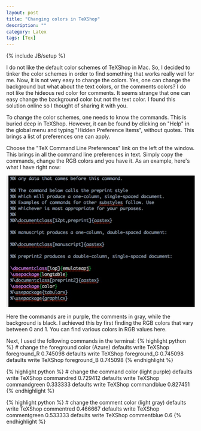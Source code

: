 ```yaml
---
layout: post
title: "Changing colors in TeXShop"
description: ""
category: Latex
tags: [Tex]
---
```

{% include JB/setup %}

I do not like the default color schemes of TeXShop in Mac. So, I decided to tinker the color schemes in order to find something that works really well for me. Now, it is not very easy to change the colors. Yes, one can change the background but what about the text colors, or the comments colors? I do not like the hideous red color for comments. It seems strange that one can easy change the background color but not the text color. I found this solution online so I thought of sharing it with you. 

To change the color schemes, one needs to know the commands. This is buried deep in TeXShop. However, it can be found by clicking on "Help" in the global menu and typing "Hidden Preference Items", without quotes. This brings a list of preferences one can apply. 

Choose the "TeX Command Line Preferences" link on the left of the window. This brings in all the command line preferences in text. Simply copy the commands, change the RGB colors and you have it. As an example, here's what I have right now: 

![Python Code Output](/assets/images/latex-color.jpg)

Here the commands are in purple, the comments in gray, while the background is black. I achieved this by first finding the RGB colors that vary between 0 and 1. You can find various colors in RGB values here. 

Next, I used the following commands in the terminal: 
{% highlight python %}
	# change the foreground color (Azure) 
	 defaults write TeXShop foreground_R 0.745098
	 defaults write TeXShop foreground_G 0.745098
	 defaults write TeXShop foreground_B 0.745098
 {% endhighlight %}

 {% highlight python %}
	 # change the command color (light purple)
	 defaults write TeXShop commandred 0.729412
	 defaults write TeXShop commandgreen 0.333333
	 defaults write TeXShop commandblue 0.827451
 {% endhighlight %}

 {% highlight python %}
	 # change the comment color  (light gray)
	 defaults write TeXShop commentred 0.466667
	 defaults write TeXShop commentgreen 0.533333
	 defaults write TeXShop commentblue 0.6
 {% endhighlight %}